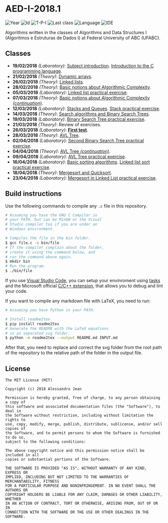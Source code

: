 # AED-I-2018.1
![Year][year] ![Id][id] ![T-P-I][tpi] ![Last class][last-class]
![Language][language] ![IDE][ide]

Algorithms written in the classes of Algorithms and Data Structures I (Algoritmos e Estruturas de Dados I) at Federal University of ABC (UFABC).

[year]: https://img.shields.io/badge/year-2018.1-blue.svg?style=flat-square
[id]: https://img.shields.io/badge/id-MCTA001--13-yellowgreen.svg?style=flat-square
[tpi]: https://img.shields.io/badge/T--P--I-2--2--4-lightgrey.svg?style=flat-square
[last-class]: https://img.shields.io/badge/last_class-2018.04.23-green.svg?style=flat-square
[language]: https://img.shields.io/badge/language-C-yellow.svg?style=flat-square
[ide]: https://img.shields.io/badge/IDE-VSCode-orange.svg?style=flat-square

## Classes

- **19/02/2018** *(Laboratory)*: [Subject introduction]. [Introduction to the C
programming language].
- **21/02/2018** *(Theory)*: [Dynamic arrays].
- **26/02/2018** *(Theory)*: [Linked lists].
- **28/02/2018** *(Theory)*: [Basic notions about Algorithmic Complexity].
- **05/03/2018** *(Laboratory)*: [Linked list practical exercise].
- **07/03/2018** *(Theory)*: [Basic notions about Algorithmic Complexity *(continuation)*].
- **12/03/2018** *(Laboratory)*: [Stacks and Queues]. [Stack practical exercise].
- **14/03/2018** *(Theory)*: [Search algorithms and Binary Search Trees].
- **19/03/2018** *(Laboratory)*: [Binary Search Tree practical exercise].
- **21/03/2018** *(Theory)*: Review of exercises.
- **26/03/2018** *(Laboratory)*: **[First test]**.
- **28/03/2018** *(Theory)*: [AVL Tree].
- **02/04/2018** *(Laboratory)*: [Second Binary Search Tree practical exercise].
- **04/04/2018** *(Theory)*: [AVL Tree *(continuation)*].
- **09/04/2018** *(Laboratory)*: [AVL Tree practical exercise].
- **16/04/2018** *(Laboratory)*: [Basic sorting algorithms]. [Linked list sort practical exercise].
- **18/04/2018** *(Theory)*: [Mergesort and Quicksort].
- **23/04/2018** *(Laboratory)*: [Mergesort in Linked List practical exercise].

[Subject introduction]: classes/laboratory/2018.02.19/part-1/
[Introduction to the C programming language]: classes/laboratory/2018.02.19/part-2/
[Dynamic arrays]: classes/theory/2018.02.21/
[Linked lists]: classes/theory/2018.02.26/
[Basic notions about Algorithmic Complexity]: classes/theory/2018.02.28/
[Linked list practical exercise]: practical/2018.03.05/
[Basic notions about Algorithmic Complexity *(continuation)*]: classes/theory/2018.03.07/
[Stacks and Queues]: classes/laboratory/2018.03.12/
[Stack practical exercise]: practical/2018.03.12/
[Search algorithms and Binary Search Trees]: classes/theory/2018.03.14/
[Binary Search Tree practical exercise]: practical/2018.03.19/
[First test]: tests/test-01/
[AVL Tree]: classes/theory/2018.03.28/
[Second Binary Search Tree practical exercise]: practical/2018.04.02/
[AVL Tree *(continuation)*]: classes/theory/2018.04.04/
[AVL Tree practical exercise]: practical/2018.04.09/
[Basic sorting algorithms]: classes/laboratory/2018.04.16/
[Linked list sort practical exercise]: practical/2018.04.16/
[Mergesort and Quicksort]: classes/theory/2018.04.18/
[Mergesort in Linked List practical exercise]: practical/2018.04.23/

## Build instructions

Use the following commands to compile any `.c` file in this repository.

```bash
# Assuming you have the GNU C Compiler in
# your PATH, but can be MinGW or the Visual
# Studio compiler too if you are under an 
# Windows environment.

# Compiles the file in the bin folder.
$ gcc file.c -o bin/file
# If the compiler complain about the folder,
# create it using the command below, and
# run the command above again.
$ mkdir bin
# Run the program.
$ ./bin/file
```

If you use [Visual Studio Code](https://code.visualstudio.com), you can
setup your envinroment using 
[tasks](https://code.visualstudio.com/docs/editor/tasks) 
and the Microsoft official 
[C/C++ extension](https://code.visualstudio.com/docs/languages/cpp), that allows you to debug and lint your code.

If you want to compile any markdown file with LaTeX, you need
to run:

```bash
# Assuming you have Python in your PATH.

# Install readme2tex.
$ pip install readme2tex
# Generate the README with the LaTeX equations
# in an separated svg folder.
$ python -m readme2tex --output README.md INPUT.md
```

After that, you need to replace and correct the svg folder from the root
path of the repository to the relative path of the folder in the output file.

## License

    The MIT License (MIT)

    Copyright (c) 2018 Alessandro Jean

    Permission is hereby granted, free of charge, to any person obtaining a copy of
    this software and associated documentation files (the "Software"), to deal in
    the Software without restriction, including without limitation the rights to
    use, copy, modify, merge, publish, distribute, sublicense, and/or sell copies of
    the Software, and to permit persons to whom the Software is furnished to do so,
    subject to the following conditions:
    
    The above copyright notice and this permission notice shall be included in all
    copies or substantial portions of the Software.

    THE SOFTWARE IS PROVIDED "AS IS", WITHOUT WARRANTY OF ANY KIND, EXPRESS OR
    IMPLIED, INCLUDING BUT NOT LIMITED TO THE WARRANTIES OF MERCHANTABILITY, FITNESS
    FOR A PARTICULAR PURPOSE AND NONINFRINGEMENT. IN NO EVENT SHALL THE AUTHORS OR
    COPYRIGHT HOLDERS BE LIABLE FOR ANY CLAIM, DAMAGES OR OTHER LIABILITY, WHETHER
    IN AN ACTION OF CONTRACT, TORT OR OTHERWISE, ARISING FROM, OUT OF OR IN
    CONNECTION WITH THE SOFTWARE OR THE USE OR OTHER DEALINGS IN THE SOFTWARE.